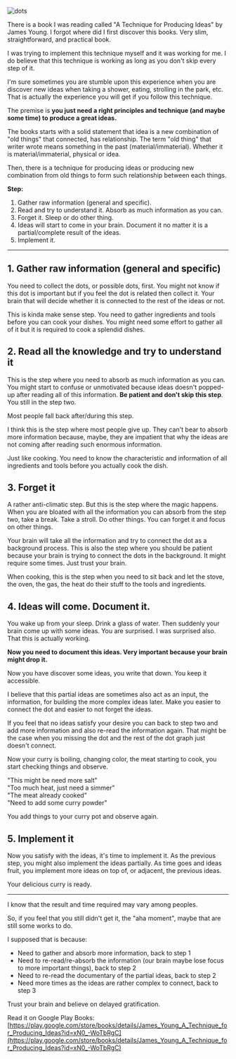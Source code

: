 ![dots](https://res.cloudinary.com/jundialwan/image/upload/w_1000,ar_16:9,c_fill,g_auto,e_sharpen/v1594554622/dots-square-paper_r7oemv.jpg)

There is a book I was reading called "A Technique for Producing Ideas" by James Young. I forgot where did I first discover this books. Very slim, straightforward, and practical book.

I was trying to implement this technique myself and it was working for me. I do believe that this technique is working as long as you don't skip every step of it. 

I'm sure sometimes you are stumble upon this experience when you are discover new ideas when taking a shower, eating, strolling in the park, etc. That is actually the experience you will get if you follow this technique.

The premise is **you just need a right principles and technique (and maybe some time) to produce a great ideas.**

The books starts with a solid statement that idea is a new combination of "old things" that connected, has relationship. The term "old thing" that writer wrote means something in the past (material/immaterial). Whether it is material/immaterial, physical or idea.

Then, there is a technique for producing ideas or producing new combination from old things to form such relationship between each things.

**Step:**

  1. Gather raw information (general and specific).
  2. Read and try to understand it. Absorb as much information as you can.
  3. Forget it. Sleep or do other thing.
  4. Ideas will start to come in your brain. Document it no matter it is a partial/complete result of the ideas.
  5. Implement it.

---

## 1. Gather raw information (general and specific)
You need to collect the dots, or possible dots, first. You might not know if this dot is important but if you feel the dot is related then collect it. Your brain that will decide whether it is connected to the rest of the ideas or not.

This is kinda make sense step. You need to gather ingredients and tools before you can cook your dishes. You might need some effort to gather all of it but it is required to cook a splendid dishes.

## 2. Read all the knowledge and try to understand it
This is the step where you need to absorb as much information as you can. You might start to confuse or unmotivated because ideas doesn't popped-up after reading all of this information. **Be patient and don't skip this step**. You still in the step two.

Most people fall back after/during this step.

I think this is the step where most people give up. They can't bear to absorb more information because, maybe, they are impatient that why the ideas are not coming after reading such enormous  information. 

Just like cooking. You need to know the characteristic and information of all ingredients and tools before you actually cook the dish.

## 3. Forget it
A rather anti-climatic step. But this is the step where the magic happens. When you are bloated with all the information you can absorb from the step two, take a break. Take a stroll. Do other things. You can forget it and focus on other things.

Your brain will take all the information and try to connect the dot as a background process. This is also the step where you should be patient because your brain is trying to connect the dots in the background. It might require some times. Just trust your brain.

When cooking, this is the step when you need to sit back and let the stove, the oven, the gas, the heat do their stuff to the tools and ingredients.

## 4. Ideas will come. Document it.
You wake up from your sleep. Drink a glass of water. Then suddenly your brain come up with some ideas. You are surprised. I was surprised also. That this is actually working.

**Now you need to document this ideas. Very important because your brain might drop it.**

Now you have discover some ideas, you write that down. You keep it accessible. 

I believe that this partial ideas are sometimes also act as an input, the information, for building the more complex ideas later. Make you easier to connect the dot and easier to not forget the ideas.

If you feel that no ideas satisfy your desire you can back to step two and add more information and also re-read the information again. That might be the case when you missing the dot and the rest of the dot graph just doesn't connect.

Now your curry is boiling, changing color, the meat starting to cook, you start checking things and observe. 

"This might be need more salt"  
"Too much heat, just need a simmer"  
"The meat already cooked"  
"Need to add some curry powder"  

You add things to your curry pot and observe again.

## 5. Implement it
Now you satisfy with the ideas, it's time to implement it. As the previous step, you might also implement the ideas partially. As time goes and ideas fruit, you implement more ideas on top of, or adjacent, the previous ideas.

Your delicious curry is ready.

---

I know that the result and time required may vary among peoples. 

So, if you feel that you still didn't get it, the "aha moment", maybe that are still some works to do. 

I supposed that is because:
- Need to gather and absorb more information, back to step 1
- Need to re-read/re-absorb the information (our brain maybe lose focus to more important things), back to step 2
- Need to re-read the documentary of the partial ideas, back to step 2
- Need more times as the ideas are rather complex to connect, back to step 3

Trust your brain and believe on delayed gratification.

Read it on Google Play Books:
[https://play.google.com/store/books/details/James_Young_A_Technique_for_Producing_Ideas?id=xN0_-WoTbRgC](https://play.google.com/store/books/details/James_Young_A_Technique_for_Producing_Ideas?id=xN0_-WoTbRgC)
